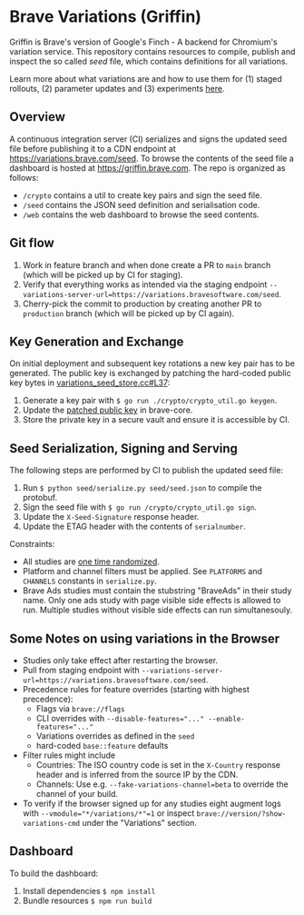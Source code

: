 # Brave Variations (Griffin)
Griffin is Brave's version of Google's Finch - A backend for Chromium's variation service. This repository contains resources to compile, publish and inspect the so called *seed* file, which contains definitions for all variations.

Learn more about what variations are and how to use them for (1) staged rollouts, (2) parameter updates and (3) experiments [here](#).

## Overview
A continuous integration server (CI) serializes and signs the updated seed file before publishing it to a CDN endpoint at https://variations.brave.com/seed. To browse the contents of the seed file a dashboard is hosted at https://griffin.brave.com. The repo is organized as follows:
- `/crypto` contains a util to create key pairs and sign the seed file.
- `/seed` contains the JSON seed definition and serialisation code.
- `/web` contains the web dashboard to browse the seed contents.

## Git flow
1. Work in feature branch and when done create a PR to `main` branch (which will be picked up by CI for staging).
2. Verify that everything works as intended via the staging endpoint `--variations-server-url=https://variations.bravesoftware.com/seed`.
3. Cherry-pick the commit to production by creating another PR to `production` branch (which will be picked up by CI again).

## Key Generation and Exchange
On initial deployment and subsequent key rotations a new key pair has to be generated. The public key is exchanged by patching the hard-coded public key bytes in [variations_seed_store.cc#L37](https://source.chromium.org/chromium/chromium/src/+/master:components/variations/variations_seed_store.cc;l=37):

1. Generate a key pair with `$ go run ./crypto/crypto_util.go keygen`.
2. Update the [patched public key](https://github.com/brave/brave-core/blob/master/chromium_src/components/variations/variations_seed_store.cc#L6) in brave-core.
3. Store the private key in a secure vault and ensure it is accessible by CI.

## Seed Serialization, Signing and Serving
The following steps are performed by CI to publish the updated seed file:

1. Run `$ python seed/serialize.py seed/seed.json` to compile the protobuf.
2. Sign the seed file with `$ go run /crypto/crypto_util.go sign`.
3. Update the `X-Seed-Signature` response header.
4. Update the ETAG header with the contents of `serialnumber`.

Constraints:

- All studies are [one time randomized](https://source.chromium.org/chromium/chromium/src/+/main:base/metrics/field_trial.h;l=99).
- Platform and channel filters must be applied. See `PLATFORMS` and `CHANNELS` constants in `serialize.py`.
- Brave Ads studies must contain the stubstring "BraveAds" in their study name. Only one ads study with page visible side effects is allowed to run. Multiple studies without visible side effects can run simultanesouly.

## Some Notes on using variations in the Browser
- Studies only take effect after restarting the browser.
- Pull from staging endpoint with `--variations-server-url=https://variations.bravesoftware.com/seed`.
- Precedence rules for feature overrides (starting with highest precedence):
  - Flags via `brave://flags`
  - CLI overrides with `--disable-features="..." --enable-features="..."`
  - Variations overrides as defined in the `seed`
  - hard-coded `base::feature` defaults
- Filter rules might include
  - Countries: The ISO country code is set in the `X-Country` response header and is inferred from the source IP by the CDN.
  - Channels: Use e.g. `--fake-variations-channel=beta` to override the channel of your build.
- To verify if the browser signed up for any studies eight augment logs with `--vmodule="*/variations/*"=1` or inspect `brave://version/?show-variations-cmd` under the "Variations" section.

## Dashboard
To build the dashboard:
1. Install dependencies `$ npm install`
2. Bundle resources `$ npm run build`

